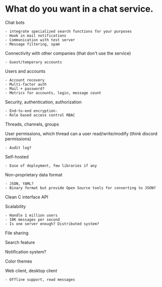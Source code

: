 # What do you want in a chat service.

Chat bots

    - integrate specialized search functions for your purposes
    - Hook in mail notifications
    - Communication with test server
    - Message filtering, spam

Connectivity with other companies (that don't use the service)

    - Guest/temporary accounts

Users and accounts

    - Account recovery
    - Multi-factor auth
    - Mail + password?
    - Metrics for accounts, login, message count

Security, authentication, authorization

    - End-to-end encryption-
    - Role based access control RBAC

Threads, channels, groups

User permissions, which thread can a user read/write/modify (think discord permissions)

    - Audit log?

Self-hosted

    - Ease of deployment, few libraries if any

Non-proprietary data format

    - JSON, YAML?
    - Binary format but provide Open Source tools for converting to JSON?

Clean C interface API

Scalability

    - Handle 1 million users
    - 10K messages per second
    - Is one server enough? Distributed system?

File sharing

Search feature

Notification system?

Color themes

Web client, desktop client

    - Offline support, read messages


